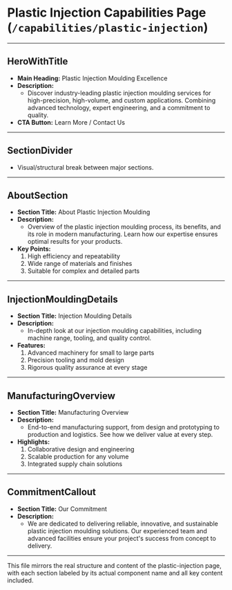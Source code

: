 # Plastic Injection Capabilities Page (`/capabilities/plastic-injection`)

---

## HeroWithTitle
- **Main Heading:** Plastic Injection Moulding Excellence
- **Description:**
  - Discover industry-leading plastic injection moulding services for high-precision, high-volume, and custom applications. Combining advanced technology, expert engineering, and a commitment to quality.
- **CTA Button:** Learn More / Contact Us

---

## SectionDivider
- Visual/structural break between major sections.

---

## AboutSection
- **Section Title:** About Plastic Injection Moulding
- **Description:**
  - Overview of the plastic injection moulding process, its benefits, and its role in modern manufacturing. Learn how our expertise ensures optimal results for your products.
- **Key Points:**
  1. High efficiency and repeatability
  2. Wide range of materials and finishes
  3. Suitable for complex and detailed parts

---

## InjectionMouldingDetails
- **Section Title:** Injection Moulding Details
- **Description:**
  - In-depth look at our injection moulding capabilities, including machine range, tooling, and quality control.
- **Features:**
  1. Advanced machinery for small to large parts
  2. Precision tooling and mold design
  3. Rigorous quality assurance at every stage

---

## ManufacturingOverview
- **Section Title:** Manufacturing Overview
- **Description:**
  - End-to-end manufacturing support, from design and prototyping to production and logistics. See how we deliver value at every step.
- **Highlights:**
  1. Collaborative design and engineering
  2. Scalable production for any volume
  3. Integrated supply chain solutions

---

## CommitmentCallout
- **Section Title:** Our Commitment
- **Description:**
  - We are dedicated to delivering reliable, innovative, and sustainable plastic injection moulding solutions. Our experienced team and advanced facilities ensure your project's success from concept to delivery.

---

This file mirrors the real structure and content of the plastic-injection page, with each section labeled by its actual component name and all key content included.
